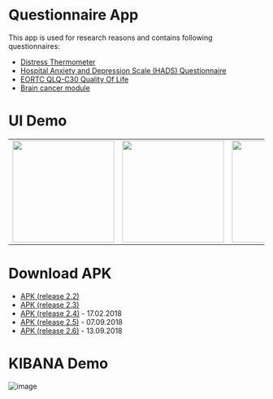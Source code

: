 # Questionnaire App
This app is used for research reasons and contains following questionnaires: 

- [Distress Thermometer](https://www.nccn.org/patients/resources/life_with_cancer/pdf/nccn_distress_thermometer.pdf)
- [Hospital Anxiety and Depression Scale (HADS) Questionnaire](http://www.svri.org/sites/default/files/attachments/2016-01-13/HADS.pdf)
- [EORTC QLQ-C30 Quality Of Life](http://groups.eortc.be/qol/eortc-qlq-c30)
- [Brain cancer module](http://www.eortc.be/qol/files/ScoringInstructions/BN20_summary.pdf)

# UI Demo

<table sytle="border: 0px;">
<tr>
<td><img width="200px" src="https://user-images.githubusercontent.com/7879175/34819122-329324f0-f6bd-11e7-926e-c0bede40aab0.png" /></td>
<td><img width="200px" src="https://user-images.githubusercontent.com/7879175/34819123-32af120a-f6bd-11e7-9778-2b02955349a2.png" /></td>
<td><img width="200px" src="https://user-images.githubusercontent.com/7879175/34819120-325a6a8e-f6bd-11e7-84bc-24166161e264.png" /></td>
<td><img width="200px" src="https://user-images.githubusercontent.com/7879175/34819118-3239c388-f6bd-11e7-81c0-c06de2ad98d8.png" /></td>
<td><img width="200px" src="https://user-images.githubusercontent.com/7879175/34819121-32742a46-f6bd-11e7-8041-c5787b1f5e16.png" /></td>
</tr>

</table>

# Download APK
* [APK (release 2.2)](https://github.com/lidox/nccn-distress-thermometer/files/1622230/app-release-2-2.zip)
* [APK (release 2.3)](https://github.com/lidox/nccn-distress-thermometer/files/1622453/app-release-2-3.zip)
* [APK (release 2.4)](https://github.com/lidox/nccn-distress-thermometer/files/1733562/app-release-2-4.zip) - 17.02.2018
* [APK (release 2.5)](https://github.com/lidox/nccn-distress-thermometer/files/2360142/app-release-2-5.zip) - 07.09.2018
* [APK (release 2.6)](https://github.com/lidox/nccn-distress-thermometer/files/2378588/app-release-2-6.zip) - 13.09.2018



# KIBANA Demo
![image](https://user-images.githubusercontent.com/7879175/36330789-73bf4bbe-136b-11e8-9fac-62639b9622d9.png)




